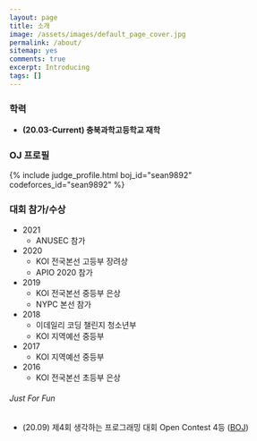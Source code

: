 ```yaml
---
layout: page
title: 소개
image: /assets/images/default_page_cover.jpg
permalink: /about/
sitemap: yes
comments: true
excerpt: Introducing
tags: []
---
```


### 학력

- **(20.03-Current) 충북과학고등학교 재학** 

### OJ 프로필

{% include judge_profile.html boj_id="sean9892" codeforces_id="sean9892" %}

### 대회 참가/수상

- 2021
  - ANUSEC 참가
- 2020
  - KOI 전국본선 고등부 장려상
  - APIO 2020 참가
- 2019
  - KOI 전국본선 중등부 은상
  - NYPC 본선 참가
- 2018
  - 이데일리 코딩 챌린지 청소년부
  - KOI 지역예선 중등부
- 2017
  - KOI 지역예선 중등부
- 2016
  - KOI 전국본선 초등부 은상

###### Just For Fun

- (20.09) 제4회 생각하는 프로그래밍 대회 Open Contest 4등 ([BOJ](https://www.acmicpc.net/contest/view/542))

